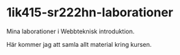 1ik415-sr222hn-laborationer
===========================

Mina laborationer i Webbteknisk introduktion.

Här kommer jag att samla allt material kring kursen.
